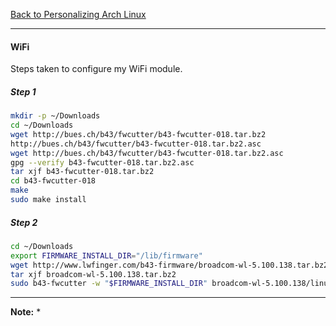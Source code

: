[Back to Personalizing Arch Linux](../03-personalize-arch-linux.md)
***

#### WiFi 
Steps taken to configure my WiFi module.

##### Step 1
```bash
mkdir -p ~/Downloads
cd ~/Downloads
wget http://bues.ch/b43/fwcutter/b43-fwcutter-018.tar.bz2
http://bues.ch/b43/fwcutter/b43-fwcutter-018.tar.bz2.asc
wget http://bues.ch/b43/fwcutter/b43-fwcutter-018.tar.bz2.asc
gpg --verify b43-fwcutter-018.tar.bz2.asc 
tar xjf b43-fwcutter-018.tar.bz2
cd b43-fwcutter-018
make
sudo make install
```
##### Step 2
```bash
cd ~/Downloads
export FIRMWARE_INSTALL_DIR="/lib/firmware"
wget http://www.lwfinger.com/b43-firmware/broadcom-wl-5.100.138.tar.bz2
tar xjf broadcom-wl-5.100.138.tar.bz2
sudo b43-fwcutter -w "$FIRMWARE_INSTALL_DIR" broadcom-wl-5.100.138/linux/wl_apsta.o
```

---
__Note:__
*
